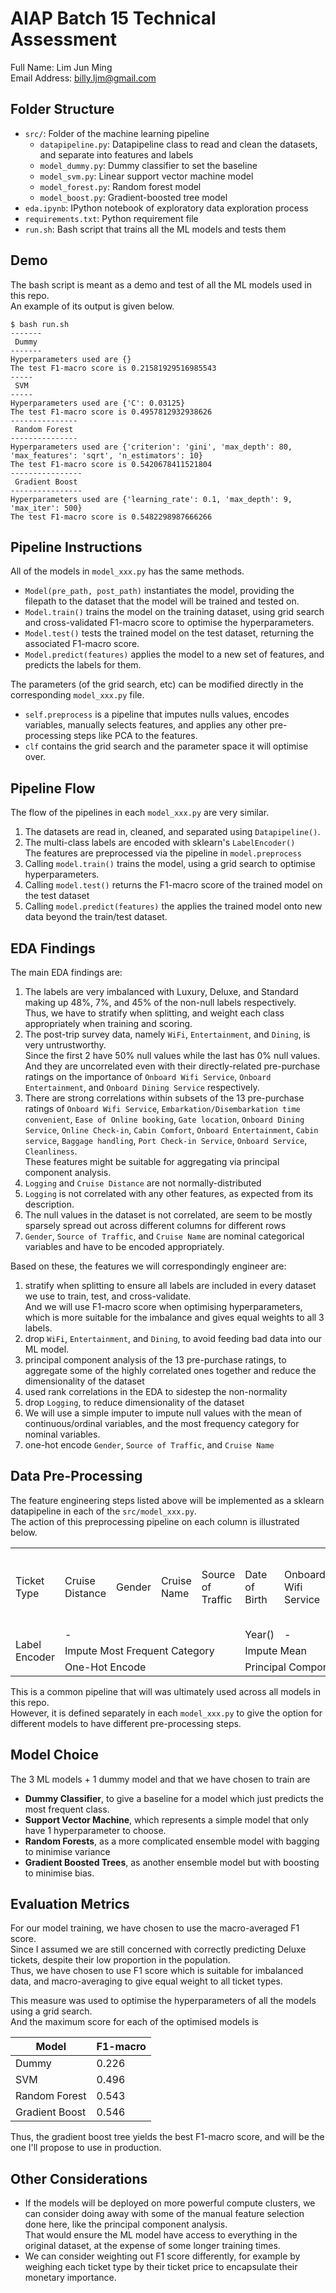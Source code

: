 # AIAP Batch 15 Technical Assessment  
Full Name: Lim Jun Ming  
Email Address: billy.ljm@gmail.com  
  
## Folder Structure  
- `src/`: Folder of the machine learning pipeline  
    - `datapipeline.py`: Datapipeline class to read and clean the datasets, and separate into features and labels  
    - `model_dummy.py`: Dummy classifier to set the baseline  
    - `model_svm.py`: Linear support vector machine model  
    - `model_forest.py`: Random forest model  
    - `model_boost.py`: Gradient-boosted tree model  
- `eda.ipynb`: IPython notebook of exploratory data exploration process  
- `requirements.txt`: Python requirement file  
- `run.sh`: Bash script that trains all the ML models and tests them  
  
## Demo  
The bash script is meant as a demo and test of all the ML models used in this repo.  
An example of its output is given below.  
  
```  
$ bash run.sh  
-------  
 Dummy  
-------
Hyperparameters used are {}
The test F1-macro score is 0.21581929516985543
-----
 SVM
-----
Hyperparameters used are {'C': 0.03125}
The test F1-macro score is 0.4957812932938626
---------------
 Random Forest
---------------
Hyperparameters used are {'criterion': 'gini', 'max_depth': 80, 'max_features': 'sqrt', 'n_estimators': 10}
The test F1-macro score is 0.5420678411521804
----------------
 Gradient Boost
----------------
Hyperparameters used are {'learning_rate': 0.1, 'max_depth': 9, 'max_iter': 500}
The test F1-macro score is 0.5482298987666266
```  
  
## Pipeline Instructions  
All of the models in `model_xxx.py` has the same methods.  
- `Model(pre_path, post_path)` instantiates the model, providing the filepath to the dataset that the model will be trained and tested on.  
- `Model.train()` trains the model on the training dataset, using grid search and cross-validated F1-macro score to optimise the hyperparameters.  
- `Model.test()` tests the trained model on the test dataset, returning the associated F1-macro score.  
- `Model.predict(features)` applies the model to a new set of features, and predicts the labels for them.  
  
The parameters (of the grid search, etc) can be modified directly in the corresponding `model_xxx.py` file.  
- `self.preprocess` is a pipeline that imputes nulls values, encodes variables, manually selects features, and applies any other pre-processing steps like PCA to the features.  
- `clf` contains the grid search and the parameter space it will optimise over.  
  
## Pipeline Flow  
The flow of the pipelines in each `model_xxx.py` are very similar.  
1. The datasets are read in, cleaned, and separated using `Datapipeline()`.  
2. The multi-class labels are encoded with sklearn's `LabelEncoder()`  
   The features are preprocessed via the pipeline in `model.preprocess`  
3. Calling `model.train()` trains the model, using a grid search to optimise hyperparameters.  
4. Calling `model.test()` returns the F1-macro score of the trained model on the test dataset  
5. Calling `model.predict(features)` the applies the trained model onto new data beyond the train/test dataset.  
  
## EDA Findings  
The main EDA findings are:  
1. The labels are very imbalanced with Luxury, Deluxe, and Standard making up 48%, 7%, and 45% of the non-null labels respectively.  
   Thus, we have to stratify when splitting, and weight each class appropriately when training and scoring.  
2. The post-trip survey data, namely `WiFi`, `Entertainment`, and `Dining`, is very untrustworthy.  
   Since the first 2 have 50% null values while the last has 0% null values.  
   And they are uncorrelated even with their directly-related pre-purchase ratings on the importance of `Onboard Wifi Service`, `Onboard Entertainment`, and `Onboard Dining Service` respectively.  
3. There are strong correlations within subsets of the 13 pre-purchase ratings of `Onboard Wifi Service`, `Embarkation/Disembarkation time convenient`, `Ease of Online booking`, `Gate location`, `Onboard Dining Service`,  `Online Check-in`, `Cabin Comfort`, `Onboard Entertainment`, `Cabin service`, `Baggage handling`, `Port Check-in Service`, `Onboard Service`, `Cleanliness`.  
   These features might be suitable for aggregating via principal component analysis.  
4. `Logging` and `Cruise Distance` are not normally-distributed  
5. `Logging` is not correlated with any other features, as expected from its description.  
6. The null values in the dataset is not correlated, are seem to be mostly sparsely spread out across different columns for different rows  
7. `Gender`, `Source of Traffic`, and `Cruise Name` are nominal categorical variables and have to be encoded appropriately.  
  
Based on these, the features we will correspondingly engineer are:  
1. stratify when splitting to ensure all labels are included in every dataset we use to train, test, and cross-validate.  
   And we will use F1-macro score when optimising hyperparameters, which is more suitable for the imbalance and gives equal weights to all 3 labels.  
2. drop `WiFi`, `Entertainment`, and `Dining`, to avoid feeding bad data into our ML model.  
3. principal component analysis of the 13 pre-purchase ratings, to aggregate some of the highly correlated ones together and reduce the dimensionality of the dataset  
4. used rank correlations in the EDA to sidestep the non-normality  
5. drop `Logging`, to reduce dimensionality of the dataset  
6. We will use a simple imputer to impute null values with the mean of continuous/ordinal variables, and the most frequency category for nominal variables.  
7. one-hot encode `Gender`, `Source of Traffic`, and `Cruise Name`  
  
  
## Data Pre-Processing  
The feature engineering steps listed above will be implemented as a sklearn datapipeline in each of the `src/model_xxx.py`.  
The action of this preprocessing pipeline on each column is illustrated below.  
  
<table>  
	<tr>  
		<td>Ticket Type</td>  
		<td>Cruise Distance</td>  
		<td>Gender</td>  
		<td>Cruise Name</td>  
		<td>Source of Traffic</td>  
		<td>Date of Birth</td>  
		<td>Onboard Wifi Service</td>  
		<td>Embarkation/Disembarkation time convenient</td>  
		<td>Ease of Online booking</td>  
		<td>Gate location</td>  
		<td>Onboard Dining Service`,  `Online Check-in</td>  
		<td>Cabin Comfort</td>  
		<td>Onboard Entertainment</td>  
		<td>Cabin service</td>  
		<td>Baggage handling</td>  
		<td>Port Check-in Service</td>  
		<td>Onboard Service</td>  
		<td>Cleanliness</td>  
		<td>Logging</td>  
		<td>WiFi</td>  
		<td>Dining</td>  
		<td>Entertainment</td>  
	</tr>  
	<tr>  
		<td rowspan=3>Label Encoder</td>  
		<td colspan=4>-</td>  
		<td>Year()</td>  
		<td colspan=12>-</td>  
		<td colspan=4 rowspan=3>Dropped</td>  
	</tr>  
	<tr>  
		<td colspan=4>Impute Most Frequent Category</td>  
		<td colspan=13>Impute Mean</td>  
	</tr>  
	<tr>  
		<td colspan=4>One-Hot Encode</td>  
		<td colspan=13>Principal Component Analysis</td>  
	</tr>  
</table>  
  
This is a common pipeline that will was ultimately used across all models in this repo.  
However, it is defined separately in each `model_xxx.py` to give the option for different models to have different pre-processing steps.  
  
## Model Choice  
The 3 ML models + 1 dummy model and that we have chosen to train are  
- **Dummy Classifier**, to give a baseline for a model which just predicts the most frequent class.  
- **Support Vector Machine**, which represents a simple model that only have 1 hyperparameter to choose.  
- **Random Forests**, as a more complicated ensemble model with bagging to minimise variance  
- **Gradient Boosted Trees**, as another ensemble model but with boosting to minimise bias.  
  
## Evaluation Metrics  
For our model training, we have chosen to use the macro-averaged F1 score.  
Since I assumed we are still concerned with correctly predicting Deluxe tickets, despite their low  proportion in the population.  
Thus, we have chosen to use F1 score which is suitable for imbalanced data, and macro-averaging to give equal weight to all ticket types.  
  
This measure was used to optimise the hyperparameters of all the models using a grid search.  
And the maximum score for each of the optimised models is  
  
|          Model | F1-macro |  
|----------------|----------|  
|          Dummy |    0.226 |  
|            SVM |    0.496 |  
|  Random Forest |    0.543 |  
| Gradient Boost |    0.546 |  
  
Thus, the gradient boost tree yields the best F1-macro score, and will be the one I'll propose to use in production.  
  
## Other Considerations  
- If the models will be deployed on more powerful compute clusters, we can consider doing away with some of the manual feature selection done here, like the principal component analysis.  
  That would ensure the ML model have access to everything in the original dataset, at the expense of some longer training times.  
- We can consider weighting out F1 score differently, for example by weighing each ticket type by their ticket price to encapsulate their monetary importance.  